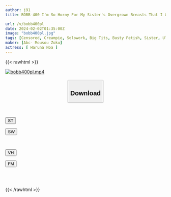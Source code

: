 ```yaml
---
author: j91
title: BOBB-400 I'm So Horny For My Sister's Overgrown Breasts That I Can't Stand It! Breast Play To Enjoy The Sister's Divine Breasts, A Life Of Lust Every Day! Boin “Ao Hazuki” Box 4

url: /v/bobb400pl
date: 2024-02-02T01:35:00Z
image: "bobb400pl.jpg"
tags: [Censored, Creampie, Solowork, Big Tits, Busty Fetish, Sister, Ultra-Huge Tits	]
maker: [Abc- Mousou Zoku]
actress: [ Haruna Noa ]
---
```



{{< rawhtml >}}

<div class="video" data-videoid="VOXAodPoO6UKd0Z">
    <a href="javascript:;">
        <img src="/v/bobb400pl/bobb400pl.jpg" width="WIDTH" height="HEIGHT" alt="bobb400pl.mp4" loading="lazy">
    </a>
</div>

<script type="text/javascript" src="https://j91.asia/asset/on-demand-st.js"></script>

<br>
  <link rel="stylesheet" href="https://j91.asia/asset/bs5.css">
  
  <center>
  <button class="btn btn-primary" type="button" data-bs-toggle="collapse" data-bs-target=".multi-collapse" aria-expanded="false" aria-controls="multiCollapseExample1 multiCollapseExample2"><h2>Download</h2></button></center>
</p>
<div class="row">
  <div class="col">
    <div class="collapse multi-collapse" id="multiCollapseExample1">
      <div class="card card-body">
	      	      <br>
<div class="buttons">  
<p><a href="https://streamtape.to/v/VOXAodPoO6UKd0Z" target="_blank"><button class="btn-hover color-3"><i class="fa fa-download"></i> ST</button></a></p>
<p><a href="https://flaswish.com/uzlidiadpe5l" target="_blank"><button class="btn-hover color-2"><i class="fa fa-download"></i> SW</button></a></p></div>
    </div>
  </div>
</div>
  <div class="col">
    <div class="collapse multi-collapse" id="multiCollapseExample2">
      <div class="card card-body">
	      <br>
<div class="buttons">
<p><a href="javascript:;" target="_blank"><button class="btn-hover color-9"><i class="fa fa-download"></i> VH</button></a></p>
<p><a href="javascript:;" target="_blank"><button class="btn-hover color-8"><i class="fa fa-download"></i> FM</button></a></p></div>
<br><br>
      </div>
    </div>
  </div>
</div>

{{< /rawhtml >}}